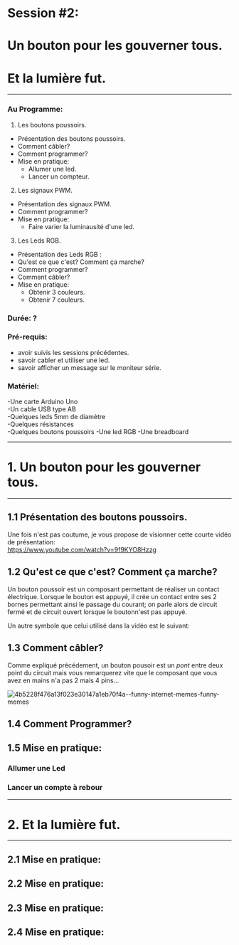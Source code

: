 
# Session #2: 
# Un bouton pour les gouverner tous.
# Et la lumière fut. 
---

### Au Programme:  

1. Les boutons poussoirs.  
  - Présentation des boutons poussoirs.  
  - Comment câbler?
  - Comment programmer? 
  - Mise en pratique:
    - Allumer une led.
    - Lancer un compteur. 
2. Les signaux PWM.  
  - Présentation des signaux PWM.   
  - Comment programmer?
  - Mise en pratique:   
    - Faire varier la luminausité d'une led.
3. Les Leds RGB.  
  - Présentation des Leds RGB :  
  - Qu'est ce que c'est? Comment ça marche?
  - Comment programmer?
  - Comment câbler?
  - Mise en pratique:   
    - Obtenir 3 couleurs.
    - Obtenir 7 couleurs. 

### Durée: **?**
 
### Pré-requis:  
- avoir suivis les sessions précédentes.
- savoir cabler et utiliser une led.
- savoir afficher un message sur le moniteur série.
 
### Matériel:  
-Une carte Arduino Uno   
-Un cable USB type AB   
-Quelques leds 5mm de diamètre    
-Quelques résistances   
-Quelques boutons poussoirs
-Une led RGB
-Une breadboard

---
# 1. Un bouton pour les gouverner tous.
---

## 1.1 Présentation des boutons poussoirs.

Une fois n'est pas coutume, je vous propose de visionner cette courte vidéo de présentation:  
https://www.youtube.com/watch?v=9f9KYO8Hzzg  

## 1.2 Qu'est ce que c'est? Comment ça marche?

Un bouton poussoir est un composant permettant de réaliser un contact électrique. Lorsque le bouton est appuyé, il crée un contact entre ses 2 bornes permettant ainsi le passage du courant; on parle alors de circuit fermé et de circuit ouvert lorsque le boutonn'est pas appuyé.

Un autre symbole que celui utilisé dans la vidéo est le suivant:

## 1.3 Comment câbler?

Comme expliqué précédement, un bouton pousoir est un *pont* entre deux point du circuit mais vous remarquerez vite que le composant que vous avez en mains n'a pas 2 mais 4 pins...

![4b5228f476a13f023e30147a1eb70f4a--funny-internet-memes-funny-memes](https://user-images.githubusercontent.com/29465741/29925761-a8adc010-8e61-11e7-91c6-5d532c0283fb.jpg)


## 1.4 Comment Programmer?


## 1.5 Mise en pratique:

### Allumer une Led

### Lancer un compte à rebour


---
# 2. Et la lumière fut. 
---


## 2.1 Mise en pratique:

## 2.2 Mise en pratique:

## 2.3 Mise en pratique:

## 2.4 Mise en pratique:
